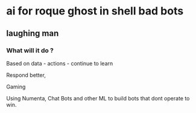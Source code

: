 # ai for roque ghost in shell bad bots

## laughing man 

### What will it do ?

Based on data - actions - continue to learn

Respond better,

Gaming

Using  Numenta, Chat Bots and other ML to build bots that dont operate to win.

